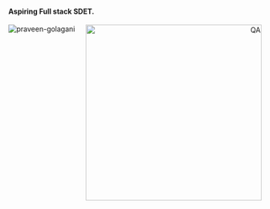 #### Aspiring Full stack SDET.
<p align="right">
<img align="right" alt="QA" width="350" src="https://cdn.dribbble.com/users/1292677/screenshots/6139167/media/fcf7fd0c619bb87706533079240915f3.gif?raw=true">
</p>

<p><img align="left" src="https://github-readme-stats.vercel.app/api/top-langs?username=praveen-golagani&show_icons=true&locale=en&layout=compact" alt="praveen-golagani" /></p>
